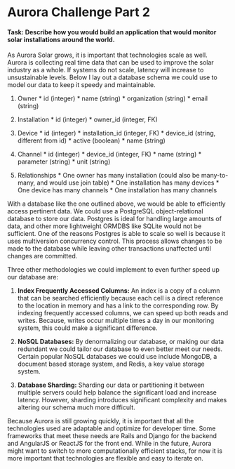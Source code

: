 # Aurora Challenge Part 2

#### Task: Describe how you would build an application that would monitor solar installations around the world.

As Aurora Solar grows, it is important that technologies scale as well. Aurora is collecting real time data that can be used to improve the solar industry as a whole. If systems do not scale, latency will increase to unsustainable levels. Below I lay out a database schema we could use to model our data to keep it speedy and maintainable.

  1. Owner
    * id (integer)
    * name (string)
    * organization (string)
    * email (string)

  2. Installation
    * id (integer)
    * owner_id (integer, FK)

  3. Device
    * id (integer)
    * installation_id (integer, FK)
    * device_id (string, different from id)
    * active (boolean)
    * name (string)

  4. Channel
    * id (integer)
    * device_id (integer, FK)
    * name (string)
    * parameter (string)
    * unit (string)

  5. Relationships
    * One owner has many installation (could also be many-to-many, and would use join table)
    * One installation has many devices
    * One device has many channels
    * One installation has many channels

With a database like the one outlined above, we would be able to efficiently access pertinent data. We could use a PostgreSQL object-relational database to store our data. Postgres is ideal for handling large amounts of data, and other more lightweight ORMDBS like SQLite would not be sufficient. One of the reasons Postgres is able to scale so well is  because it uses multiversion concurrency control. This process allows changes to be made to the database while leaving other transactions unaffected until changes are committed.

Three other methodologies we could implement to even further speed up our database are:

  1. **Index Frequently Accessed Columns:** An index is a copy of a column that can be searched efficiently because each cell is a direct reference to the location in memory and has a link to the corresponding row. By indexing frequently accessed columns, we can speed up both reads and writes. Because, writes occur multiple times a day in our monitoring system, this could make a significant difference.

  2. **NoSQL Databases:** By denormalizing our database, or making our data redundant we could tailor our database to even better meet our needs. Certain popular NoSQL databases we could use include MongoDB, a document based storage system, and Redis, a key value storage system.

  3. **Database Sharding:** Sharding our data or partitioning it between multiple servers could help balance the significant load and increase latency. However, sharding introduces significant complexity and makes altering our schema much more difficult.

Because Aurora is still growing quickly, it is important that all the technologies used are adaptable and optimize for developer time. Some frameworks that meet these needs are Rails and Django for the backend and AngularJS or ReactJS for the front end. While in the future, Aurora might want to switch to more computationally efficient stacks, for now it is more important that technologies are flexible and easy to iterate on.